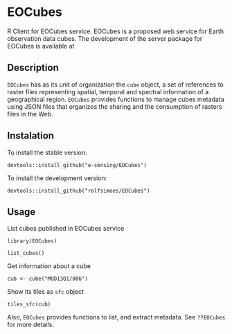 # EOCubes
R Client for EOCubes service. EOCubes is a proposed web service for Earth observation data cubes. The development of the server package for EOCubes is available at 

## Description
`EOCubes` has as its unit of organization the `cube` object, a set of references to raster files representing spatial, temporal and spectral information of a geographical region. `EOCubes` provides functions to manage cubes metadata using JSON files that organizes the sharing and the consumption of rasters files in the Web.

## Instalation
To install the stable version:
```
devtools::install_github("e-sensing/EOCubes")
```

To install the development version:
```
devtools::install_github("rolfsimoes/EOCubes")
```


## Usage

List cubes published in EOCubes service
```
library(EOCubes)

list_cubes()
```

Get information about a cube
```
cub <- cube("MOD13Q1/006")
```

Show its tiles as `sfc` object 
```
tiles_sfc(cub)
```

Also, `EOCubes` provides functions to list, and extract metadata.
See `??EOCubes` for more details.
